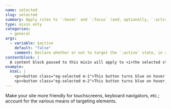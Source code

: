 ```yaml
---
name: selected
slug: selected
summary: Apply rules to `:hover` and `:focus` (and, optionally, `:active`) states.
type: mixin only
categories:
  - general
args:
  - variable: $active
    default: "false"
    comment: Declare whether or not to target the `:active` state, in addition to `:hover` and `:focus`.
contentblock: |
  A content block passed to this mixin will apply to <i>the selected states</i> (`:hover` and `:focus` &mdash; and, optionally, `:active`).
example:
  html: |
    <p><button class="eg-selected m-1">This button turns blue on hover and focus</button></p>
    <p><button class="eg-selected m-2">This button turns blue on hover, focus, and active</button></p>
---
```


Make your site more friendly for touchscreens, keyboard navigators, etc.; account for the various means of targeting elements.